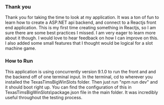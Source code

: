 ### Thank you

Thank you for taking the time to look at my application. It was a ton of fun to learn how to create a ASP.NET api backend, and connect to a Reactjs front end application. This is my first time creating something in Reactjs, so I am sure there are some best practices I missed. I am very eager to learn more about it though. I would love to hear feedback on how I can improve on this. I also added some small features that I thought would be logical for a slot machine game.

### How to Run

This application is using concurrently version 9.1.0 to run the front and and the backend off of one terminal input. In the terminal, cd to wherever you installed the TexasTimsBigWinSlots folder. Then just run "npm run dev" and it should boot right up. You can find the configuration of this in TexasTimsBigWinSlots\package.json file in the main folder. It was incredibly useful throughout the testing process.
